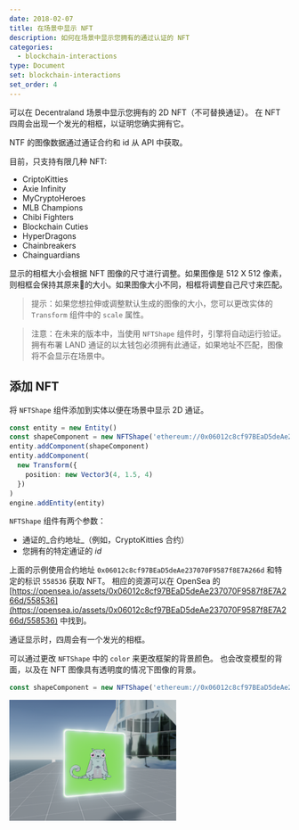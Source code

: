 ```yaml
---
date: 2018-02-07
title: 在场景中显示 NFT
description: 如何在场景中显示您拥有的通过认证的 NFT
categories:
  - blockchain-interactions
type: Document
set: blockchain-interactions
set_order: 4
---
```


可以在 Decentraland 场景中显示您拥有的 2D NFT（不可替换通证）。 在 NFT 四周会出现一个发光的相框，以证明您确实拥有它。

NTF 的图像数据通过通证合约和 id 从 API 中获取。

目前，只支持有限几种 NFT:

- CriptoKitties
- Axie Infinity
- MyCryptoHeroes
- MLB Champions
- Chibi Fighters
- Blockchain Cuties
- HyperDragons
- Chainbreakers
- Chainguardians

显示的相框大小会根据 NFT 图像的尺寸进行调整。如果图像是 512 X 512 像素，则相框会保持其原来的大小。如果图像大小不同，相框将调整自己尺寸来匹配。

> 提示：如果您想拉伸或调整默认生成的图像的大小，您可以更改实体的 `Transform` 组件中的 `scale` 属性。

> 注意：在未来的版本中，当使用 `NFTShape` 组件时，引擎将自动运行验证。拥有布署 LAND 通证的以太钱包必须拥有此通证，如果地址不匹配，图像将不会显示在场景中。

## 添加 NFT

将 `NFTShape` 组件添加到实体以便在场景中显示 2D 通证。

```ts
const entity = new Entity()
const shapeComponent = new NFTShape('ethereum://0x06012c8cf97BEaD5deAe237070F9587f8E7A266d/558536')
entity.addComponent(shapeComponent)
entity.addComponent(
  new Transform({
    position: new Vector3(4, 1.5, 4)
  })
)
engine.addEntity(entity)
```

`NFTShape` 组件有两个参数：

- 通证的_合约地址_（例如，CryptoKitties 合约）
- 您拥有的特定通证的 _id_

上面的示例使用合约地址 `0x06012c8cf97BEaD5deAe237070F9587f8E7A266d` 和特定的标识 `558536` 获取 NFT。 相应的资源可以在 OpenSea 的 [https://opensea.io/assets/0x06012c8cf97BEaD5deAe237070F9587f8E7A266d/558536](https://opensea.io/assets/0x06012c8cf97BEaD5deAe237070F9587f8E7A266d/558536) 中找到。

通证显示时，四周会有一个发光的相框。

可以通过更改 `NFTShape` 中的 `color` 来更改框架的背景颜色。 也会改变模型的背面，以及在 NFT 图像具有透明度的情况下图像的背景。

```ts
const shapeComponent = new NFTShape('ethereum://0x06012c8cf97BEaD5deAe237070F9587f8E7A266d/558536', Color3.Green())
```

 <img src="/images/media/nft-cat.png" alt="Move entity" width="300"/>


<!--
## 通证验证

使用 `NFTShape` 组件时，引擎会自动进行验证。部署场景的 LAND 通证的同一个以太坊地址也必须有该通证。

如果您不拥有此通证，则图像不会显示在场景中。

每次 `NFTShape` 组件的实体添加到引擎时，用户加载场景时都会进行验证。

在通证图像上方，会显示了一个用于验证真实性的徽章。这个闪烁的徽章构成了一个难以伪造的印章。

--->